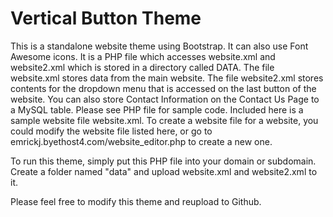 # Vertical Button Theme

This is a standalone website theme using Bootstrap. It can
also use Font Awesome icons.  It is a PHP file which
accesses website.xml and website2.xml which is stored in a
directory called DATA.  The file website.xml stores data
from the main website.  The file website2.xml stores
contents for the dropdown menu that is accessed on the last
button of the website.  You can also store Contact
Information on the Contact Us Page to a MySQL table.  Please
see PHP file for sample code.  Included here is a sample 
website file website.xml.  To create a website file for a
website, you could modify the website file listed here, or
go to emrickj.byethost4.com/website_editor.php to create a
new one.

To run this theme, simply put this PHP file into your domain
or subdomain.  Create a folder named "data" and upload
website.xml and website2.xml to it.

Please feel free to modify this theme and reupload to
Github.
